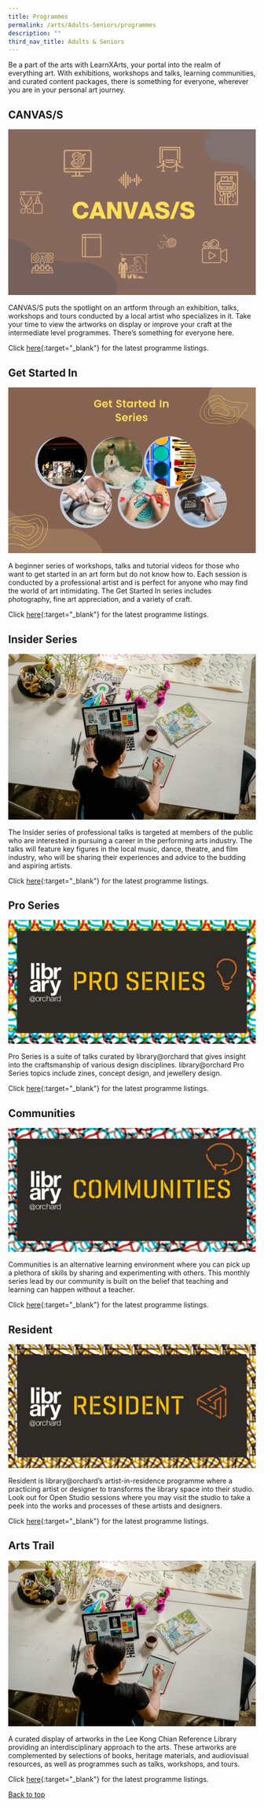 ```yaml
---
title: Programmes
permalink: /arts/Adults-Seniors/programmes
description: ""
third_nav_title: Adults & Seniors
---
```

<style type="text/css">
/* Links */
.content a { color: #322987; }
.content a:focus,
.content a:hover { color: #28216c; }

/* Button Outline */
.bp-button { padding-left: 1.5rem; padding-right: 1.5rem; }
.bp-button.is-primary-outline { border: 1px solid #322987; color: #322987; background-color: transparent; text-decoration: none; }
.bp-button.is-primary-outline:focus,
.bp-button.is-primary-outline:hover { border: 1px solid #322987; color: #cff2e8; background-color: #322987; text-decoration: none; }

/* Responsive Iframe */
.responsive-iframe { position: absolute; top: 0; left: 0; bottom: 0; right: 0; width: 100%; height: 100%; }
.responsive-iframe-container { position: relative; overflow: hidden; width: 100%; }
.responsive-iframe-container.ratio-16by9 { padding-top: 56.25%; }
.responsive-iframe-container.ratio-4by3 { padding-top: 75%; }
.responsive-iframe-container.ratio-3by2 { padding-top: 66.66%; }
.responsive-iframe-container.ratio-1by1 { padding-top: 100%; }
</style>

Be a part of the arts with LearnXArts, your portal into the realm of everything art. With exhibitions, workshops and talks, learning communities, and curated content packages, there is something for everyone, wherever you are in your personal art journey.

## **CANVAS/S**
![](/images/arts/programmes/poster_1.jpg)

CANVAS/S puts the spotlight on an artform through an exhibition, talks, workshops and tours conducted by a local artist who specializes in it. Take your time to view the artworks on display or improve your craft at the intermediate level programmes. There’s something for everyone here. 

Click [here](https://www.eventbrite.sg/o/golibrary-national-library-board-singapore-26735252849){:target="_blank"} for the latest programme listings.

## **Get Started In**
![](/images/arts/programmes/poster_2.jpg)

A beginner series of workshops, talks and tutorial videos for those who want to get started in an art form but do not know how to. Each session is conducted by a professional artist and is perfect for anyone who may find the world of art intimidating. The Get Started In series includes photography, fine art appreciation, and a variety of craft.

Click [here](https://www.eventbrite.sg/o/golibrary-national-library-board-singapore-26735252849/){:target="_blank"} for the latest programme listings.

## **Insider Series**
![](/images/learning-communities/arts/LC-Arts-StockImage-02.jpg)

The Insider series of professional talks is targeted at members of the public who are interested in pursuing a
career in the performing arts industry. The talks will feature key figures in the local music, dance, theatre, and
film industry, who will be sharing their experiences and advice to the budding and aspiring artists.

Click [here](https://www.eventbrite.sg/o/golibrary-national-library-board-singapore-26735252849){:target="_blank"} for the latest programme listings.

## **Pro Series**
![](/images/arts/programmes/poster_4.png)

Pro Series is a suite of talks curated by library@orchard that gives insight into the craftsmanship of various design disciplines. library@orchard Pro Series topics include zines, concept design, and jewellery design.

Click [here](https://www.eventbrite.sg/o/golibrary-national-library-board-singapore-26735252849){:target="_blank"} for the latest programme listings.

## **Communities**
![](/images/arts/programmes/poster_3.png)

Communities is an alternative learning environment where you can pick up a plethora of skills by sharing and experimenting with others. This monthly series lead by our community is built on the belief that teaching and learning can happen without a teacher.

Click [here](https://www.eventbrite.sg/o/golibrary-national-library-board-singapore-26735252849){:target="_blank"} for the latest programme listings.

## **Resident**
![](/images/arts/programmes/poster_5.png)

Resident is library@orchard’s artist-in-residence programme where a practicing artist or designer to transforms the library space into their studio. Look out for Open Studio sessions where you may visit the studio to take a peek into the works and processes of these artists and designers.

Click [here](https://www.eventbrite.sg/o/golibrary-national-library-board-singapore-26735252849){:target="_blank"} for the latest programme listings.

## **Arts Trail**
![](/images/learning-communities/arts/LC-Arts-StockImage-02.jpg)

A curated display of artworks in the Lee Kong Chian Reference Library providing an interdisciplinary approach to the arts. These artworks are complemented by selections of books, heritage materials, and audiovisual resources, as well as programmes such as talks, workshops, and tours.

Click [here](https://www.eventbrite.sg/o/golibrary-national-library-board-singapore-26735252849){:target="_blank"} for the latest programme listings.

<p class="has-text-right margin--top--xl"><a href="#main-content">Back to top</a></p>